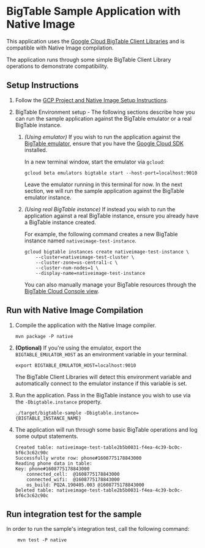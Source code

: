 # BigTable Sample Application with Native Image

This application uses the [Google Cloud BigTable Client Libraries](https://cloud.google.com/bigtable/docs/reference/libraries) and is compatible with Native Image compilation.

The application runs through some simple BigTable Client Library operations to demonstrate compatibility.

## Setup Instructions

1. Follow the [GCP Project and Native Image Setup Instructions](../../README.md).

2.  BigTable Environment setup -
    The following sections describe how you can run the sample application against the BigTable emulator or a real BigTable instance.

    1. *(Using emulator)* If you wish to run the application against the [BigTable emulator](https://cloud.google.com/bigtable/docs/emulator), ensure that you have the [Google Cloud SDK](https://cloud.google.com/sdk) installed.

       In a new terminal window, start the emulator via `gcloud`:

       ```
       gcloud beta emulators bigtable start --host-port=localhost:9010
       ```

       Leave the emulator running in this terminal for now.
       In the next section, we will run the sample application against the BigTable emulator instance.

    2. *(Using real BigTable instance)* If instead you wish to run the application against a real BigTable instance, ensure you already have a BigTable instance created.

       For example, the following command creates a new BigTable instance named `nativeimage-test-instance`.

       ```
       gcloud bigtable instances create nativeimage-test-instance \
           --cluster=nativeimage-test-cluster \
           --cluster-zone=us-central1-c \
           --cluster-num-nodes=1 \
           --display-name=nativeimage-test-instance
       ```

       You can also manually manage your BigTable resources through the [BigTable Cloud Console view](http://console.cloud.google.com/bigtable).

## Run with Native Image Compilation

1. Compile the application with the Native Image compiler.

    ```
    mvn package -P native
    ```

2. **(Optional)** If you're using the emulator, export the `BIGTABLE_EMULATOR_HOST` as an environment variable in your terminal.

    ```
    export BIGTABLE_EMULATOR_HOST=localhost:9010
    ``` 

   The BigTable Client Libraries will detect this environment variable and automatically connect to the emulator instance if this variable is set.

3. Run the application.
   Pass in the BigTable instance you wish to use via the `-Dbigtable.instance` property.

    ```
    ./target/bigtable-sample -Dbigtable.instance={BIGTABLE_INSTANCE_NAME}
    ```

4. The application will run through some basic BigTable operations and log some output statements.

    ```
    Created table: nativeimage-test-table2b5b0031-f4ea-4c39-bc0c-bf6c3c62c90c
    Successfully wrote row: phone#1608775178843000
    Reading phone data in table: 
    Key: phone#1608775178843000
        connected_cell:  @1608775178843000
        connected_wifi:  @1608775178843000
        os_build: PQ2A.190405.003 @1608775178843000
    Deleted table: nativeimage-test-table2b5b0031-f4ea-4c39-bc0c-bf6c3c62c90c
    ```
## Run integration test for the sample

In order to run the sample's integration test, call the following command:

```
    mvn test -P native 
```